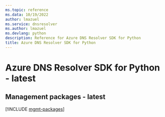 ```yaml
---
ms.topic: reference
ms.data: 10/19/2022
author: lmazuel
ms.service: dnsresolver
ms.author: lmazuel
ms.devlang: python
description: Reference for Azure DNS Resolver SDK for Python
title: Azure DNS Resolver SDK for Python
---
```

# Azure DNS Resolver SDK for Python - latest

## Management packages - latest
[!INCLUDE [mgmt-packages](dns-resolver-mgmt-index.md)]